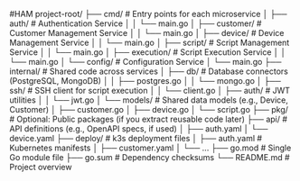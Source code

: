 #HAM
project-root/
├── cmd/                    # Entry points for each microservice
│   ├── auth/               # Authentication Service
│   │   └── main.go
│   ├── customer/           # Customer Management Service
│   │   └── main.go
│   ├── device/             # Device Management Service
│   │   └── main.go
│   ├── script/             # Script Management Service
│   │   └── main.go
│   ├── execution/          # Script Execution Service
│   │   └── main.go
│   └── config/             # Configuration Service
│       └── main.go
├── internal/               # Shared code across services
│   ├── db/                 # Database connectors (PostgreSQL, MongoDB)
│   │   ├── postgres.go
│   │   └── mongo.go
│   ├── ssh/                # SSH client for script execution
│   │   └── client.go
│   ├── auth/               # JWT utilities
│   │   └── jwt.go
│   └── models/             # Shared data models (e.g., Device, Customer)
│       ├── customer.go
│       ├── device.go
│       └── script.go
├── pkg/                    # Optional: Public packages (if you extract reusable code later)
├── api/                    # API definitions (e.g., OpenAPI specs, if used)
│   ├── auth.yaml
│   └── device.yaml
├── deploy/                 # k3s deployment files
│   ├── auth.yaml           # Kubernetes manifests
│   ├── customer.yaml
│   └── ...
├── go.mod                  # Single Go module file
├── go.sum                  # Dependency checksums
└── README.md               # Project overview

